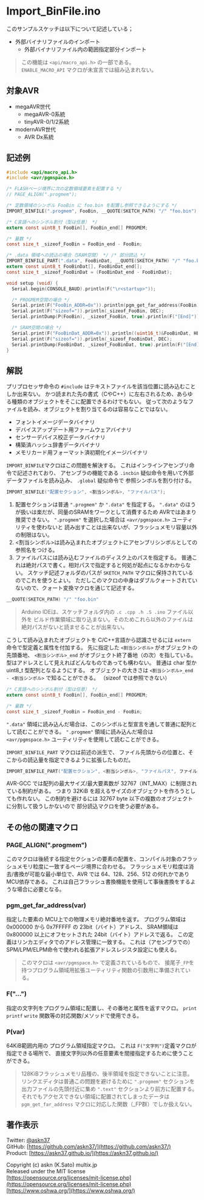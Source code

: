 # Import_BinFile.ino

このサンプルスケッチは以下について記述している；

- 外部バイナリファイルのインポート
  - 外部バイナリファイル内の範囲指定部分インポート

> この機能は ```<api/macro_api.h>``` の一部である。\
> ```ENABLE_MACRO_API``` マクロが未宣言では組み込まれない。

## 対象AVR

- megaAVR世代
  - megaAVR-0系統
  - tinyAVR-0/1/2系統
- modernAVR世代
  - AVR Dx系統

## 記述例

```c
#include <api/macro_api.h>
#include <avr/pgmspace.h>

/* FLASHページ境界に次の定数領域要素を配置する */
// PAGE_ALIGN(".progmem");

/* 定数領域のシンボル FooBin に foo.bin を配置し参照できるようにする */
IMPORT_BINFILE(".progmem", FooBin, __QUOTE(SKETCH_PATH) "/" "foo.bin");

/* C言語へのシンボル割付（型は任意） */
extern const uint8_t FooBin[], FooBin_end[] PROGMEM;

/* 量数 */
const size_t _sizeof_FooBin = FooBin_end - FooBin;

/* .data 領域への読込の場合（SRAM空間） */ /* 部分読込 */
IMPORT_BINFILE_PART(".data", FooBinDat, __QUOTE(SKETCH_PATH) "/" "foo.bin", 0x2c, 0x30);
extern const uint8_t FooBinDat[], FooBinDat_end[];
const size_t _sizeof_FooBinDat = (FooBinDat_end - FooBinDat);

void setup (void) {
  Serial.begin(CONSOLE_BAUD).println(F("\r<startup>"));

  /* PROGMEM空間の場合 */
  Serial.print(F("FooBin_ADDR=0x")).println(pgm_get_far_address(FooBin), HEX);
  Serial.print(F("sizeof=")).println(_sizeof_FooBin, DEC);
  Serial.printDump(P(FooBin), _sizeof_FooBin, true).println(F("[End]"));

  /* SRAM空間の場合 */
  Serial.print(F("FooBinDat_ADDR=0x")).println((uint16_t)&FooBinDat, HEX);
  Serial.print(F("sizeof=")).println(_sizeof_FooBinDat, DEC);
  Serial.printDump(FooBinDat, _sizeof_FooBinDat, true).println(F("[End]"));
}
```

## 解説

プリプロセッサ命令の ```#include``` はテキストファイルを該当位置に読み込むことしか出来ない。
かつ読まれた先の書式（CやC++）に左右されるため、あらゆる種類のオブジェクトをそこに配置できるわけでもない。
従って次のようなファイルを読み、オブジェクトを割り当てるのは容易なことではない。

- フォントイメージデータバイナリ
- デバイスアップデート用ファームウェアバイナリ
- センサーデバイス校正データバイナリ
- 構築済ハッシュ辞書データバイナリ
- メモリカード用フォーマット済初期化イメージバイナリ

```IMPORT_BINFILE```マクロはこの問題を解決する。
これはインラインアセンブリ命令で記述されており、
アセンブラの機能である ```.incbin``` 疑似命令を用いて外部データファイルを読み込み、
```.global``` 疑似命令で 参照シンボルを割り付ける。

```c
IMPORT_BINFILE("配置セクション", <割当シンボル>, "ファイルパス");
```

1. 配置セクションは普通 ```".progmem"``` か ```".data"``` を指定する。
```".data"``` のほうが扱いは楽だが、同量のSRAMをワークとして消費するため AVRではあまり推奨できない。
```".progmem"``` を選択した場合は ```<avr/pgmspace.h>``` ユーティリティを使わないと
読み出すことは出来ないが、フラッシュメモリ容量以外の制限はない。
2. <割当シンボル>は読み込まれたオブジェクトにアセンブリシンボルとしての参照名をつける。
3. ファイルパスには読み込むファイルのディスク上のパスを指定する。
普通これは絶対パスで書く。相対パスで指定すると何処が起点になるかわからない。
スケッチ記述フォルダのパスが ```SKETCH_PATH``` マクロに保持されているのでこれを使うとよい。
ただしこのマクロの中身はダブルクォートされていないので、クォート変換マクロを通じて記述する。

```c
__QUOTE(SKETCH_PATH) "/" "foo.bin"
```

> Arduino IDEは、スケッチフォルダ内の ```.c .cpp .h .S .ino``` ファイル以外を
ビルド作業領域に取り込まない。そのためこれら以外のファイルは絶対パスがないと読ませることが出来ない。

こうして読み込まれたオブジェクトを C/C++言語から認識させるには
```extern``` 命令で型定義と属性を付加する。
先に指定した ```<割当シンボル>``` がオブジェクトの先頭番地、
```<割当シンボル>_end``` がオブジェクト終了番地（の次）を指している。
型はアドレスとして見えればどんなものであっても構わない。
普通は char 型か uint8_t 型配列となるようにする。
オブジェクトの大きさは ```<割当シンボル>_end - <割当シンボル>``` で知ることができる。
（sizeof では参照できない）

```c
/* C言語へのシンボル割付（型は任意） */
extern const uint8_t FooBin[], FooBin_end[] PROGMEM;

/* 量数 */
const size_t _sizeof_FooBin = FooBin_end - FooBin;
```

```".data"``` 領域に読み込んだ場合は、このシンボルと型宣言を通して普通に配列として読むことができる。
```".progmem"``` 領域に読み込んだ場合は ```<avr/pgmspace.h>``` ユーティリティを使用して読むことができる。

```IMPORT_BINFILE_PART``` マクロは前述の派生で、
ファイル先頭からの位置と、そこからの読込量を指定できるように拡張したものだ。

```c
IMPORT_BINFILE_PART("配置セクション", <割当シンボル>, "ファイルパス", ファイル先頭から読み飛ばすオフセットバイト量, そこから読み込むバイト量);
```

AVR-GCC では配列の最大サイズ/最大要素数が 32767（INT_MAX）に制限されている制約がある。
つまり 32KiB を超えるサイズのオブジェクトを作ろうとしても作れない。
この制約を避けるには 32767 byte 以下の複数のオブジェクトに分割して扱うしかないので
部分読込マクロを使う必要がある。

## その他の関連マクロ

### PAGE_ALIGN(".progmem")

このマクロは後続する指定セクションの要素の配置を、コンパイル対象のフラッシュメモリ粒度に一致するページ境界に合わせる。
フラッシュメモリ粒度は消去/書換が可能な最小単位で、AVR では 64、128、256、512 の何れかであり MCU依存である。
これは自己フラッシュ書換機能を使用して事後書換をするような場合に必要となる。

### pgm_get_far_address(var)

指定した要素の MCU上での物理メモリ絶対番地を返す。
プログラム領域は 0x000000 から 0x7FFFFF の 23bit（バイト）アドレス、
SRAM領域は 0x800000 以上にオフセットされた 24bit（バイト）アドレスで返る。
この定義はリンカエディタでのアドレス管理に一致する。
これは（アセンブラでの）SPM/LPM/ELPM命令で使われる拡張アドレスレジスタ設定にも使える。

> このマクロは ```<avr/pgmspace.h>``` で定義されているもので、
接尾子```_FP```を持つプログラム領域用拡張ユーティリティ関数の引数用に準備されている。

### F("...")

指定の文字列をプログラム領域に配置し、その番地と属性を返すマクロ。
```print``` ```printf``` ```write``` 関数等の対応関数/メソッドで使用できる。

### P(var)

64KiB範囲内用の プログラム領域指定マクロ。
これは ```F("文字列")```定義マクロが指定できる場所で、
直接文字列以外の任意要素を間接指定するために使うことができる。

> 128KiBフラッシュメモリ品種の、後半領域を指定できないことに注意。
リンクエディタは普通この問題を避けるために ```".progmem"``` セクションを
出力ファイルの先頭付近に集め ```".text"``` セクションより前方に配置する。
それでもアクセスできない領域に配置されてしまったデータは
```pgm_get_far_address``` マクロに対応した関数（_FP群）でしか扱えない。

## 著作表示

Twitter: [@askn37](https://twitter.com/askn37) \
GitHub: [https://github.com/askn37/](https://github.com/askn37/) \
Product: [https://askn37.github.io/](https://askn37.github.io/)

Copyright (c) askn (K.Sato) multix.jp \
Released under the MIT license \
[https://opensource.org/licenses/mit-license.php](https://opensource.org/licenses/mit-license.php) \
[https://www.oshwa.org/](https://www.oshwa.org/)
